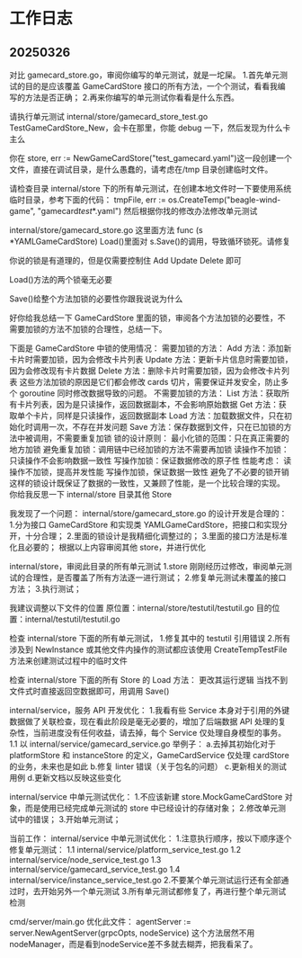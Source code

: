 # 工作日志

## 20250326

对比 gamecard_store.go，审阅你编写的单元测试，就是一坨屎。 1.首先单元测试的目的是应该覆盖 GameCardStore 接口的所有方法，一个个测试，看看我编写的方法是否正确； 2.再来你编写的单元测试你看看是什么东西。

请执行单元测试 internal/store/gamecard_store_test.go
TestGameCardStore_New，会卡在那里，你能 debug 一下，然后发现为什么卡主么

你在 store, err := NewGameCardStore("test_gamecard.yaml")这一段创建一个文件，直接在调试目录，是什么愚蠢的，请考虑在/tmp 目录创建临时文件。

请检查目录 internal/store 下的所有单元测试，在创建本地文件时一下要使用系统临时目录，参考下面的代码：
tmpFile, err := os.CreateTemp("beagle-wind-game", "gamecard*test*\*.yaml")
然后根据你找的修改办法修改单元测试

internal/store/gamecard_store.go
这里面方法 func (s \*YAMLGameCardStore) Load()里面对 s.Save()的调用，导致循环锁死。请修复

你说的锁是有道理的，但是仅需要控制住 Add Update Delete 即可

Load()方法的两个锁毫无必要

Save()给整个方法加锁的必要性你跟我说说为什么

好你给我总结一下 GameCardStore 里面的锁，审阅各个方法加锁的必要性，不需要加锁的方法不加锁的合理性，总结一下。

下面是 GameCardStore 中锁的使用情况：
需要加锁的方法：
Add 方法：添加新卡片时需要加锁，因为会修改卡片列表
Update 方法：更新卡片信息时需要加锁，因为会修改现有卡片数据
Delete 方法：删除卡片时需要加锁，因为会修改卡片列表
这些方法加锁的原因是它们都会修改 cards 切片，需要保证并发安全，防止多个 goroutine 同时修改数据导致的问题。
不需要加锁的方法：
List 方法：获取所有卡片列表，因为是只读操作，返回数据副本，不会影响原始数据
Get 方法：获取单个卡片，同样是只读操作，返回数据副本
Load 方法：加载数据文件，只在初始化时调用一次，不存在并发问题
Save 方法：保存数据到文件，只在已加锁的方法中被调用，不需要重复加锁
锁的设计原则：
最小化锁的范围：只在真正需要的地方加锁
避免重复加锁：调用链中已经加锁的方法不需要再加锁
读操作不加锁：只读操作不会影响数据一致性
写操作加锁：保证数据修改的原子性
性能考虑：
读操作不加锁，提高并发性能
写操作加锁，保证数据一致性
避免了不必要的锁开销
这样的锁设计既保证了数据的一致性，又兼顾了性能，是一个比较合理的实现。
你给我反思一下 internal/store 目录其他 Store

我发现了一个问题：
internal/store/gamecard_store.go 的设计开发是合理的： 1.分为接口 GameCardStore 和实现类 YAMLGameCardStore，把接口和实现分开，十分合理； 2.里面的锁设计是我精细化调整过的； 3.里面的接口方法是标准化且必要的；
根据以上内容审阅其他 store，并进行优化

internal/store，审阅此目录的所有单元测试
1.store 刚刚经历过修改，审阅单元测试的合理性，是否覆盖了所有方法逐一进行测试； 2.修复单元测试未覆盖的接口方法； 3.执行测试；

我建议调整以下文件的位置
原位置：internal/store/testutil/testutil.go
目的位置：internal/testutil/testutil.go

检查 internal/store 下面的所有单元测试， 1.修复其中的 testutil 引用错误 2.所有涉及到 NewInstance 或其他文件内操作的测试都应该使用 CreateTempTestFile 方法来创建测试过程中的临时文件

检查 internal/store 下面的所有 Store 的 Load 方法：
更改其运行逻辑
当找不到文件式时直接返回空数据即可，用调用 Save()

internal/service，服务 API 开发优化： 1.我看有些 Service 本身对于引用的外键数据做了关联检查，现在看此阶段是毫无必要的，增加了后端数据 API 处理的复杂性，当前进度没有任何收益，请去掉，每个 Service 仅处理自身模型的事务。
1.1 以 internal/service/gamecard_service.go 举例子：
a.去掉其初始化对于 platformStore 和 instanceStore 的定义，GameCardService 仅处理 cardStore 的业务，未来也是如此
b.修复 linter 错误（关于包名的问题）
c.更新相关的测试用例
d.更新文档以反映这些变化

internal/service 中单元测试优化： 1.不应该新建 store.MockGameCardStore 对象，而是使用已经完成单元测试的 store 中已经设计的存储对象； 2.修改单元测试中的错误； 3.开始单元测试；

当前工作：
internal/service 中单元测试优化：
1.注意执行顺序，按以下顺序逐个修复单元测试：
1.1 internal/service/platform_service_test.go
1.2 internal/service/node_service_test.go
1.3 internal/service/gamecard_service_test.go
1.4 internal/service/instance_service_test.go
2.不要某个单元测试运行还有全部通过时，去开始另外一个单元测试
3.所有单元测试都修复了，再进行整个单元测试检测

cmd/server/main.go 优化此文件：
agentServer := server.NewAgentServer(grpcOpts, nodeService)
这个方法居然不用nodeManager，而是看到nodeService差不多就去糊弄，把我看呆了。
